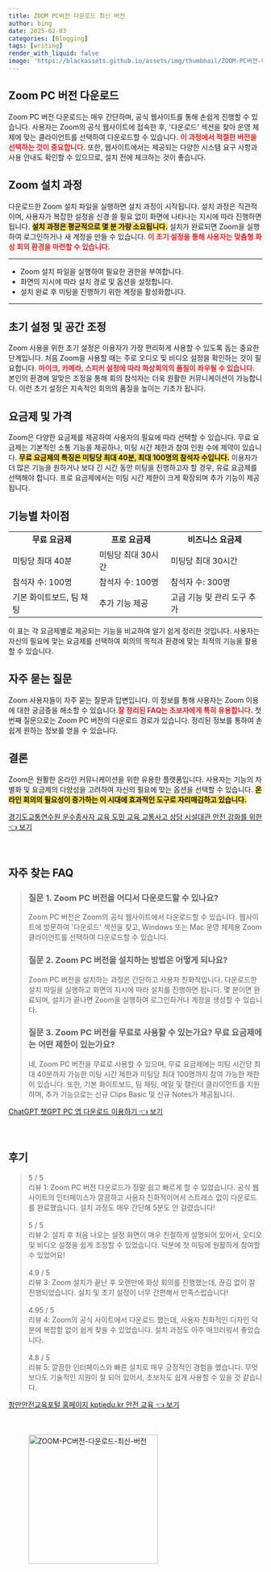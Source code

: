 ```yaml
---
title: ZOOM PC버전 다운로드 최신 버전
author: bing
date: 2025-02-03
categories: [Blogging]
tags: [writing]
render_with_liquid: false
image: 'https://blackassets.github.io/assets/img/thumbnail/ZOOM-PC버전-다운로드-최신-버전.webp'
---
```



<h2 id='Zoom_PC_버전_다운로드'>Zoom PC 버전 다운로드</h2>

<p>Zoom PC 버전 다운로드는 매우 간단하며, 공식 웹사이트를 통해 손쉽게 진행할 수 있습니다. 사용자는 Zoom의 공식 웹사이트에 접속한 후, '다운로드' 섹션을 찾아 운영 체제에 맞는 클라이언트를 선택하여 다운로드할 수 있습니다. <b><span style="color: #ee2323;">이 과정에서 적절한 버전을 선택하는 것이 중요합니다.</span></b> 또한, 웹사이트에서는 제공되는 다양한 시스템 요구 사항과 사용 안내도 확인할 수 있으므로, 설치 전에 체크하는 것이 좋습니다.</p>

<h2 id='Zoom_설치_과정'>Zoom 설치 과정</h2>

<p>다운로드한 Zoom 설치 파일을 실행하면 설치 과정이 시작됩니다. 설치 과정은 직관적이며, 사용자가 복잡한 설정을 신경 쓸 필요 없이 화면에 나타나는 지시에 따라 진행하면 됩니다. <b><span style="background-color: #ffe066;">설치 과정은 평균적으로 몇 분 가량 소요됩니다.</span></b> 설치가 완료되면 Zoom을 실행하여 로그인하거나 새 계정을 만들 수 있습니다. <b><span style="color: #ee2323;">이 초기 설정을 통해 사용자는 맞춤형 화상 회의 환경을 마련할 수 있습니다.</span></b></p>

<hr />

<ul>
    <li>Zoom 설치 파일을 실행하여 필요한 권한을 부여합니다.</li>
    <li>화면의 지시에 따라 설치 경로 및 옵션을 설정합니다.</li>
    <li>설치 완료 후 미팅을 진행하기 위한 계정을 활성화합니다.</li>
</ul>

<hr />

<h2 id='초기_설정_및_공간_조정'>초기 설정 및 공간 조정</h2>

<p>Zoom 사용을 위한 초기 설정은 이용자가 가장 편리하게 사용할 수 있도록 돕는 중요한 단계입니다. 처음 Zoom을 사용할 때는 주로 오디오 및 비디오 설정을 확인하는 것이 필요합니다. <b><span style="color: #ee2323;">마이크, 카메라, 스피커 설정에 따라 화상회의의 품질이 좌우될 수 있습니다.</span></b> 본인의 환경에 알맞은 조정을 통해 회의 참석자는 더욱 원활한 커뮤니케이션이 가능합니다. 이런 초기 설정은 지속적인 회의의 품질을 높이는 기초가 됩니다.</p>

<h2 id='요금제_및_가격'>요금제 및 가격</h2>

<p>Zoom은 다양한 요금제를 제공하여 사용자의 필요에 따라 선택할 수 있습니다. 무료 요금제는 기본적인 소통 기능을 제공하나, 미팅 시간 제한과 참여 인원 수에 제약이 있습니다. <b><span style="background-color: #ffe066;">무료 요금제의 특징은 미팅당 최대 40분, 최대 100명의 참석자 수입니다.</span></b> 이용자가 더 많은 기능을 원하거나 보다 긴 시간 동안 미팅을 진행하고자 할 경우, 유료 요금제를 선택해야 합니다. 프로 요금제에서는 미팅 시간 제한이 크게 확장되며 추가 기능이 제공됩니다.</p>

<h2 id='기능별_차이점'>기능별 차이점</h2>

<table>
    <tr>
        <td style="text-align: center; height: 17px;"><b>무료 요금제</b></td>
        <td style="text-align: center; height: 17px;"><b>프로 요금제</b></td>
        <td style="text-align: center; height: 17px;"><b>비즈니스 요금제</b></td>
    </tr>
    <tr>
        <td>미팅당 최대 40분</td>
        <td>미팅당 최대 30시간</td>
        <td>미팅당 최대 30시간</td>
    </tr>
    <tr>
        <td>참석자 수: 100명</td>
        <td>참석자 수: 100명</td>
        <td>참석자 수: 300명</td>
    </tr>
    <tr>
        <td>기본 화이트보드, 팀 채팅</td>
        <td>추가 기능 제공</td>
        <td>고급 기능 및 관리 도구 추가</td>
    </tr>
</table>

<p>이 표는 각 요금제별로 제공되는 기능을 비교하여 알기 쉽게 정리한 것입니다. 사용자는 자신의 필요에 맞는 요금제를 선택하여 회의의 목적과 환경에 맞는 최적의 기능을 활용할 수 있습니다.</p>

<h2 id='자주_묻는_질문'>자주 묻는 질문</h2>

<p>Zoom 사용자들이 자주 묻는 질문과 답변입니다. 이 정보를 통해 사용자는 Zoom 이용에 대한 궁금증을 해소할 수 있습니다.<b><span style="color: #ee2323;">잘 정리된 FAQ는 초보자에게 특히 유용합니다.</span></b> 첫 번째 질문으로는 Zoom PC 버전의 다운로드 경로가 있습니다. 정리된 정보를 통하여 손쉽게 원하는 정보를 얻을 수 있습니다.</p>

<h2 id='결론'>결론</h2>

<p>Zoom은 원활한 온라인 커뮤니케이션을 위한 유용한 플랫폼입니다. 사용자는 기능의 차별화 및 요금제의 다양성을 고려하여 자신의 필요에 맞는 옵션을 선택할 수 있습니다. <b><span style="background-color: #ffe066;">온라인 회의의 필요성이 증가하는 이 시대에 효과적인 도구로 자리매김하고 있습니다.</span></b></p>


<p><a class="click-button" title="경기도교통연수원 운수종사자 교육 도민 교육 교통사고 상담 시설대관 안전 강화를 위한" href="https://blackassets.github.io/posts/%EA%B2%BD%EA%B8%B0%EB%8F%84%EA%B5%90%ED%86%B5%EC%97%B0%EC%88%98%EC%9B%90-%EC%9A%B4%EC%88%98%EC%A2%85%EC%82%AC%EC%9E%90-%EA%B5%90%EC%9C%A1-%EB%8F%84%EB%AF%BC-%EA%B5%90%EC%9C%A1-%EA%B5%90%ED%86%B5%EC%82%AC%EA%B3%A0-%EC%83%81%EB%8B%B4-%EC%8B%9C%EC%84%A4%EB%8C%80%EA%B4%80-%EC%95%88%EC%A0%84-%EA%B0%95%ED%99%94%EB%A5%BC-%EC%9C%84%ED%95%9C/" rel="dofollow">경기도교통연수원 운수종사자 교육 도민 교육 교통사고 상담 시설대관 안전 강화를 위한 👈 보기</a></p><br>
<h2 id='자주_찾는_FAQ'>자주 찾는 FAQ</h2>
<div itemscope="" itemtype="https://schema.org/FAQPage">
<blockquote>
<div itemscope="" itemprop="mainEntity" itemtype="https://schema.org/Question">
<h3 itemprop="name">질문 1. Zoom PC 버전을 어디서 다운로드할 수 있나요?</h3>
<div itemscope="" itemprop="acceptedAnswer" itemtype="https://schema.org/Answer">
<span itemprop="text">
<p>Zoom PC 버전은 Zoom의 공식 웹사이트에서 다운로드할 수 있습니다. 웹사이트에 방문하여 '다운로드' 섹션을 찾고, Windows 또는 Mac 운영 체제용 Zoom 클라이언트를 선택하여 다운로드할 수 있습니다.</p>
</span>
</div>
</div>
<div itemscope="" itemprop="mainEntity" itemtype="https://schema.org/Question">
<h3 itemprop="name">질문 2. Zoom PC 버전을 설치하는 방법은 어떻게 되나요?</h3>
<div itemscope="" itemprop="acceptedAnswer" itemtype="https://schema.org/Answer">
<span itemprop="text">
<p>Zoom PC 버전을 설치하는 과정은 간단하고 사용자 친화적입니다. 다운로드한 설치 파일을 실행하고 화면의 지시에 따라 설치를 진행하면 됩니다. 몇 분이면 완료되며, 설치가 끝나면 Zoom을 실행하여 로그인하거나 계정을 생성할 수 있습니다.</p>
</span>
</div>
</div>
<div itemscope="" itemprop="mainEntity" itemtype="https://schema.org/Question">
<h3 itemprop="name">질문 3. Zoom PC 버전을 무료로 사용할 수 있는가요? 무료 요금제에는 어떤 제한이 있는가요?</h3>
<div itemscope="" itemprop="acceptedAnswer" itemtype="https://schema.org/Answer">
<span itemprop="text">
<p>네, Zoom PC 버전을 무료로 사용할 수 있으며, 무료 요금제에는 미팅 시간당 최대 40분까지 가능한 미팅 시간 제한과 미팅당 최대 100명까지 참여 가능한 제한이 있습니다. 또한, 기본 화이트보드, 팀 채팅, 메일 및 캘린더 클라이언트를 지원하며, 추가 기능으로는 신규 Clips Basic 및 신규 Notes가 제공됩니다.</p>
</span>
</div>
</div>
</blockquote>
</div>
<p><a class="click-button" title="ChatGPT 챗GPT PC 앱 다운로드 이용하기" href="https://blackassets.github.io/posts/ChatGPT-%EC%B1%97GPT-PC-%EC%95%B1-%EB%8B%A4%EC%9A%B4%EB%A1%9C%EB%93%9C-%EC%9D%B4%EC%9A%A9%ED%95%98%EA%B8%B0/" rel="dofollow">ChatGPT 챗GPT PC 앱 다운로드 이용하기 👈 보기</a></p><br>
<h2 id='후기'>후기</h2>
<div itemscope itemtype="https://schema.org/Product">
  <blockquote>
  <div itemprop="review" itemscope itemtype="https://schema.org/Review">
      <div itemprop="reviewRating" itemscope itemtype="https://schema.org/Rating"> <span itemprop="ratingValue">5</span> / <span itemprop="bestRating">5</span> </div>
      <span itemprop="reviewBody">리뷰 1: Zoom PC 버전 다운로드가 정말 쉽고 빠르게 할 수 있었습니다. 공식 웹사이트의 인터페이스가 깔끔하고 사용자 친화적이어서 스트레스 없이 다운로드를 완료했습니다. 설치 과정도 매우 간단해 5분도 안 걸렸습니다!</span>
  </div>
  <br>
  <div itemprop="review" itemscope itemtype="https://schema.org/Review">
      <div itemprop="reviewRating" itemscope itemtype="https://schema.org/Rating"> <span itemprop="ratingValue">5</span> / <span itemprop="bestRating">5</span> </div>
      <span itemprop="reviewBody">리뷰 2: 설치 후 처음 나오는 설정 화면이 매우 친절하게 설명되어 있어서, 오디오 및 비디오 설정을 쉽게 조정할 수 있었습니다. 덕분에 첫 미팅에 원활하게 참여할 수 있었어요!</span>
  </div>
  <br>
  <div itemprop="review" itemscope itemtype="https://schema.org/Review">
      <div itemprop="reviewRating" itemscope itemtype="https://schema.org/Rating"> <span itemprop="ratingValue">4.9</span> / <span itemprop="bestRating">5</span> </div>
      <span itemprop="reviewBody">리뷰 3: Zoom 설치가 끝난 후 오랜만에 화상 회의를 진행했는데, 끊김 없이 잘 진행되었습니다. 설치 및 초기 설정이 너무 간편해서 만족스럽습니다!</span>
  </div>
  <br>
  <div itemprop="review" itemscope itemtype="https://schema.org/Review">
      <div itemprop="reviewRating" itemscope itemtype="https://schema.org/Rating"> <span itemprop="ratingValue">4.95</span> / <span itemprop="bestRating">5</span> </div>
      <span itemprop="reviewBody">리뷰 4: Zoom의 공식 사이트에서 다운로드 했는데, 사용자 친화적인 디자인 덕분에 복잡함 없이 쉽게 찾을 수 있었습니다. 설치 과정도 아주 매끄러워서 좋았습니다.</span>
  </div>
  <br>
  <div itemprop="review" itemscope itemtype="https://schema.org/Review">
      <div itemprop="reviewRating" itemscope itemtype="https://schema.org/Rating"> <span itemprop="ratingValue">4.8</span> / <span itemprop="bestRating">5</span> </div>
      <span itemprop="reviewBody">리뷰 5: 깔끔한 인터페이스와 빠른 설치로 매우 긍정적인 경험을 했습니다. 무엇보다도 기술적인 지원이 잘 되어 있어서, 초보자도 쉽게 사용할 수 있을 것 같습니다.</span>
  </div>
  </blockquote>
</div>
<p><a class="click-button" title="항만안전교육포털 홈페이지 kptiedu.kr 안전 교육" href="https://blackassets.github.io/posts/%ED%95%AD%EB%A7%8C%EC%95%88%EC%A0%84%EA%B5%90%EC%9C%A1%ED%8F%AC%ED%84%B8-%ED%99%88%ED%8E%98%EC%9D%B4%EC%A7%80-kptiedu.kr-%EC%95%88%EC%A0%84-%EA%B5%90%EC%9C%A1/" rel="dofollow">항만안전교육포털 홈페이지 kptiedu.kr 안전 교육 👈 보기</a></p><br>
<figure class="image"><img src="https://blackassets.github.io/assets/img/thumbnail/ZOOM-PC버전-다운로드-최신-버전.webp" alt="ZOOM-PC버전-다운로드-최신-버전" width="256" height="256"></figure>
